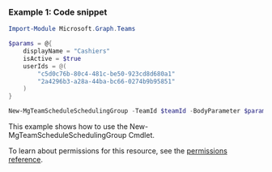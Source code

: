 ### Example 1: Code snippet

```powershellImport-Module Microsoft.Graph.Teams

$params = @{
	displayName = "Cashiers"
	isActive = $true
	userIds = @(
		"c5d0c76b-80c4-481c-be50-923cd8d680a1"
		"2a4296b3-a28a-44ba-bc66-0274b9b95851"
	)
}

New-MgTeamScheduleSchedulingGroup -TeamId $teamId -BodyParameter $params
```
This example shows how to use the New-MgTeamScheduleSchedulingGroup Cmdlet.
To learn about permissions for this resource, see the [permissions reference](/graph/permissions-reference).

